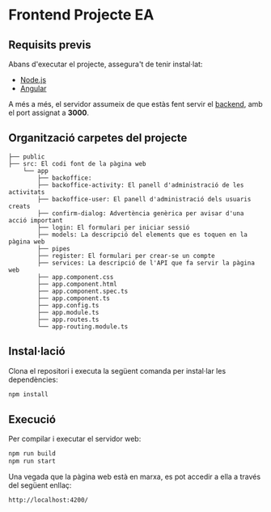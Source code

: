 # Frontend Projecte EA

## Requisits previs
Abans d'executar el projecte, assegura't de tenir instal·lat:
- [Node.js](https://nodejs.org/)
- [Angular](https://www.angular.dev/)

A més a més, el servidor assumeix de que estàs fent servir el [backend](https://github.com/JanaCorsellas/Backend_G1/), amb el port assignat a **3000**.

## Organització carpetes del projecte
```
├── public
├── src: El codi font de la pàgina web
    └── app
        ├── backoffice: 
        ├── backoffice-activity: El panell d'administració de les activitats
        ├── backoffice-user: El panell d'administració dels usuaris creats
        ├── confirm-dialog: Advertència genèrica per avisar d'una acció important
        ├── login: El formulari per iniciar sessió
        ├── models: La descripció del elements que es toquen en la pàgina web
        ├── pipes
        ├── register: El formulari per crear-se un compte
        ├── services: La descripció de l'API que fa servir la pàgina web
        ├── app.component.css
        ├── app.component.html
        ├── app.component.spec.ts
        ├── app.component.ts
        ├── app.config.ts
        ├── app.module.ts
        ├── app.routes.ts
        └── app-routing.module.ts
```

## Instal·lació
Clona el repositori i executa la següent comanda per instal·lar les dependències:

```sh
npm install
```

## Execució
Per compilar i executar el servidor web:

```sh
npm run build
npm run start
```

Una vegada que la pàgina web està en marxa, es pot accedir a ella a través del següent enllaç:
```
http://localhost:4200/
```
